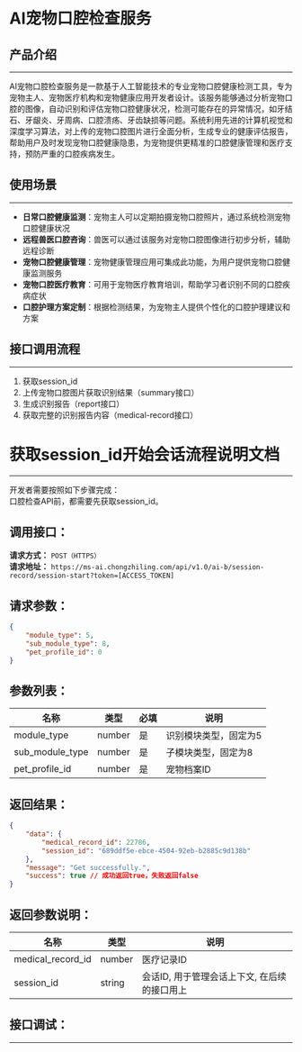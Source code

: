 # AI宠物口腔检查服务

## 产品介绍
---
AI宠物口腔检查服务是一款基于人工智能技术的专业宠物口腔健康检测工具，专为宠物主人、宠物医疗机构和宠物健康应用开发者设计。该服务能够通过分析宠物口腔的图像，自动识别和评估宠物口腔健康状况，检测可能存在的异常情况，如牙结石、牙龈炎、牙周病、口腔溃疡、牙齿缺损等问题。系统利用先进的计算机视觉和深度学习算法，对上传的宠物口腔图片进行全面分析，生成专业的健康评估报告，帮助用户及时发现宠物口腔健康隐患，为宠物提供更精准的口腔健康管理和医疗支持，预防严重的口腔疾病发生。

## 使用场景
---
- **日常口腔健康监测**：宠物主人可以定期拍摄宠物口腔照片，通过系统检测宠物口腔健康状况
- **远程兽医口腔咨询**：兽医可以通过该服务对宠物口腔图像进行初步分析，辅助远程诊断
- **宠物口腔健康管理**：宠物健康管理应用可集成此功能，为用户提供宠物口腔健康监测服务
- **宠物口腔医疗教育**：可用于宠物医疗教育培训，帮助学习者识别不同的口腔疾病症状
- **口腔护理方案定制**：根据检测结果，为宠物主人提供个性化的口腔护理建议和方案

## 接口调用流程
---
1. 获取session_id
2. 上传宠物口腔图片获取识别结果（summary接口）
3. 生成识别报告（report接口）
4. 获取完整的识别报告内容（medical-record接口）

# 获取session_id开始会话流程说明文档

---
开发者需要按照如下步骤完成：
<br/>
口腔检查API前，都需要先获取session_id。

## 调用接口：
**请求方式：** `POST（HTTPS）`  
**请求地址：** `https://ms-ai.chongzhiling.com/api/v1.0/ai-b/session-record/session-start?token=[ACCESS_TOKEN]`

## 请求参数：
```json
{
    "module_type": 5, 
    "sub_module_type": 8, 
    "pet_profile_id": 0
}
```


## 参数列表：

| 名称            | 类型   | 必填 | 说明                  |
| --------------- | ------ | ---- | --------------------- |
| module_type     | number | 是   | 识别模块类型，固定为5 |
| sub_module_type | number | 是   | 子模块类型，固定为8   |
| pet_profile_id  | number | 是   | 宠物档案ID            |

## 返回结果：
```json
{
    "data": {
        "medical_record_id": 22786,
        "session_id": "689ddf5e-ebce-4504-92eb-b2885c9d138b"
    },
    "message": "Get successfully.",
    "success": true // 成功返回true，失败返回false
}
```

## 返回参数说明：
| 名称              | 类型   | 说明                                         |
| ----------------- | ------ | -------------------------------------------- |
| medical_record_id | number | 医疗记录ID                                   |
| session_id        | string | 会话ID, 用于管理会话上下文, 在后续的接口用上 |

## 接口调试：
---
<script setup>
import SwaggerUI from '../../../src/components/SwaggerUI.vue'
</script>

<ClientOnly>
  <SwaggerUI 
    tag="session"
    type="post"
    path="/session-record/session-start" 
  />
</ClientOnly>